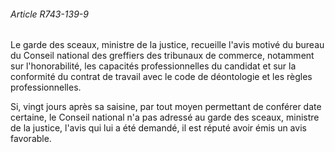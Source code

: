 ###### Article R743-139-9

Le garde des sceaux, ministre de la justice, recueille l'avis motivé du bureau du Conseil national des greffiers des tribunaux de commerce, notamment sur l'honorabilité, les capacités professionnelles du candidat et sur la conformité du contrat de travail avec le code de déontologie et les règles professionnelles.

Si, vingt jours après sa saisine, par tout moyen permettant de conférer date certaine, le Conseil national n'a pas adressé au garde des sceaux, ministre de la justice, l'avis qui lui a été demandé, il est réputé avoir émis un avis favorable.

